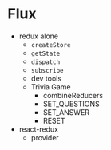 # Flux

* redux alone
  * `createStore`
  * `getState`
  * `dispatch`
  * `subscribe`
  * dev tools
  * Trivia Game
    * combineReducers
    * SET_QUESTIONS
    * SET_ANSWER
    * RESET
* react-redux
  * provider
